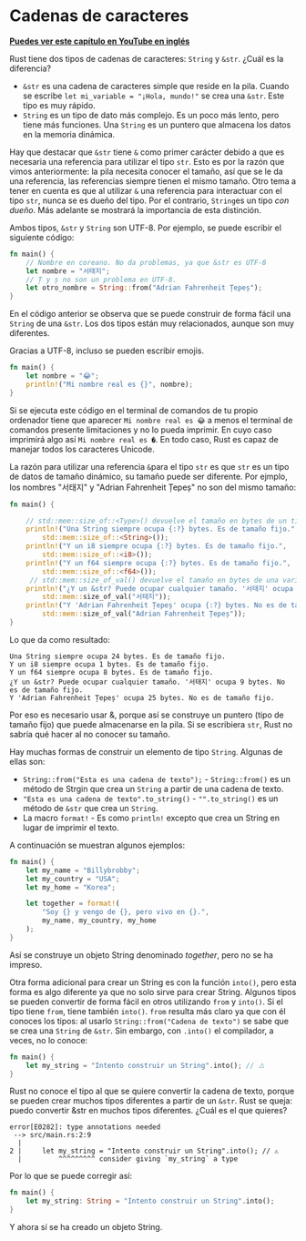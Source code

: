 # Cadenas de caracteres
**[Puedes ver este capítulo en YouTube en inglés](https://youtu.be/pSyaGzGg26o)**

Rust tiene dos tipos de cadenas de caracteres: `String` y `&str`. ¿Cuál es la diferencia?

- `&str` es una cadena de caracteres simple que reside en la pila. Cuando se escribe `let mi_variable = "¡Hola, mundo!"` se crea una `&str`. Este tipo es muy rápido.
- `String` es un tipo de dato más complejo. Es un poco más lento, pero tiene más funciones. Una `String` es un puntero que almacena los datos en la memoria dinámica.

Hay que destacar que `&str` tiene `&` como primer carácter debido a que es necesaria una referencia para utilizar el tipo `str`.  Esto es por la razón que vimos anteriormente: la pila necesita conocer el tamaño, así que se le da una referencia, las referencias siempre tienen el mismo tamaño. Otro tema a tener en cuenta es que al utilizar `&` una referencia para interactuar con el tipo `str`, nunca se es dueño del tipo. Por el contrario, `String`es un tipo *con dueño*. Más adelante se mostrará la importancia de esta distinción.

Ambos tipos, `&str` y `String` son UTF-8. Por ejemplo, se puede escribir el siguiente código:


```rust
fn main() {
    // Nombre en coreano. No da problemas, ya que &str es UTF-8
    let nombre = "서태지";
    // Ț y ș no son un problema en UTF-8.
    let otro_nombre = String::from("Adrian Fahrenheit Țepeș");
}
```

En el código anterior se observa que se puede construir de forma fácil una `String` de una `&str`. Los dos tipos están muy relacionados, aunque son muy diferentes.

Gracias a UTF-8, incluso se pueden escribir emojis.

```rust
fn main() {
    let nombre = "😂";
    println!("Mi nombre real es {}", nombre);
}
```

Si se ejecuta este código en el terminal de comandos de tu propio ordenador tiene que aparecer `Mi nombre real es 😂` a menos el terminal de comandos presente limitaciones y no lo pueda imprimir. En cuyo caso imprimirá algo así `Mi nombre real es �`. En todo caso, Rust es capaz de manejar todos los caracteres Unicode.

La razón para utilizar una referencia `&`para el tipo `str` es que `str` es un tipo de datos de tamaño dinámico, su tamaño puede ser diferente. Por ejmplo, los nombres "서태지" y "Adrian Fahrenheit Țepeș" no son del mismo tamaño:

```rust
fn main() {

    // std::mem::size_of::<Type>() devuelve el tamaño en bytes de un tipo
    println!("Una String siempre ocupa {:?} bytes. Es de tamaño fijo.",
        std::mem::size_of::<String>()); 
    println!("Y un i8 siempre ocupa {:?} bytes. Es de tamaño fijo.", 
        std::mem::size_of::<i8>());
    println!("Y un f64 siempre ocupa {:?} bytes. Es de tamaño fijo.", 
        std::mem::size_of::<f64>());
     // std::mem::size_of_val() devuelve el tamaño en bytes de una variable
    println!("¿Y un &str? Puede ocupar cualquier tamaño. '서태지' ocupa {:?} bytes. No es de tamaño fijo.",
        std::mem::size_of_val("서태지"));
    println!("Y 'Adrian Fahrenheit Țepeș' ocupa {:?} bytes. No es de tamaño fijo.",
        std::mem::size_of_val("Adrian Fahrenheit Țepeș"));
}
```

Lo que da como resultado:

```text
Una String siempre ocupa 24 bytes. Es de tamaño fijo.
Y un i8 siempre ocupa 1 bytes. Es de tamaño fijo.
Y un f64 siempre ocupa 8 bytes. Es de tamaño fijo.
¿Y un &str? Puede ocupar cualquier tamaño. '서태지' ocupa 9 bytes. No es de tamaño fijo.
Y 'Adrian Fahrenheit Țepeș' ocupa 25 bytes. No es de tamaño fijo.
```

Por eso es necesario usar &, porque así se construye un puntero (tipo de tamaño fijo) que puede almacenarse en la pila.  Si se escribiera `str`, Rust no sabría qué hacer al no conocer su tamaño.

Hay muchas formas de construir un elemento de tipo `String`. Algunas de ellas son:

- `String::from("Esta es una cadena de texto");` - `String::from()` es un método de Strgin que crea un `String` a partir de una cadena de texto.
- `"Esta es una cadena de texto".to_string()` - `"".to_string()` es un método de `&str` que crea un `String`.
- La macro `format!` - Es como `println!` excepto que crea un String en lugar de imprimir el texto.

A continuación se muestran algunos ejemplos:

```rust
fn main() {
    let my_name = "Billybrobby";
    let my_country = "USA";
    let my_home = "Korea";

    let together = format!(
        "Soy {} y vengo de {}, pero vivo en {}.",
        my_name, my_country, my_home
    );
}
```

Así se construye un objeto String denominado *together*, pero no se ha impreso.

Otra forma adicional para crear un String es con la función `into()`, pero esta forma es algo diferente ya que no solo sirve para crear String. Algunos tipos se pueden convertir de forma fácil en otros utilizando `from` y `into()`. Si el tipo tiene `from`, tiene también `into()`. `from` resulta más claro ya que con él conoces los tipos: al usarlo `String::from("Cadena de texto")` se sabe que se crea una `String` de `&str`. Sin embargo, con `.into()` el compilador, a veces, no lo conoce:

```rust
fn main() {
    let my_string = "Intento construir un String".into(); // ⚠️
}
```

Rust no conoce el tipo al que se quiere convertir la cadena de texto, porque se pueden crear muchos tipos diferentes a partir de un `&str`. Rust se queja: puedo convertir &str en muchos tipos diferentes. ¿Cuál es el que quieres?

```text
error[E0282]: type annotations needed
 --> src/main.rs:2:9
  |
2 |     let my_string = "Intento construir un String".into(); // ⚠️
  |         ^^^^^^^^^ consider giving `my_string` a type
```

Por lo que se puede corregir así:

```rust
fn main() {
    let my_string: String = "Intento construir un String".into();
}
```

Y ahora sí se ha creado un objeto String.

